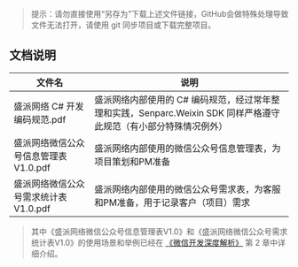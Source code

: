 
> 提示：请勿直接使用“另存为”下载上述文件链接，GitHub会做特殊处理导致文件无法打开，请使用 git 同步项目或下载完整项目。

## 文档说明

|文件名     | 说明
|----------|-------------
|盛派网络 C# 开发编码规范.pdf  | 盛派网络内部使用的 C# 编码规范，经过常年整理和实践，Senparc.Weixin SDK 同样严格遵守此规范（有小部分特殊情况例外）
|盛派网络微信公众号信息管理表V1.0.pdf | 盛派网络内部使用的微信公众号信息管理表，为项目策划和PM准备
|盛派网络微信公众号需求统计表V1.0.pdf | 盛派网络内部使用的微信公众号需求表，为客服和PM准备，用于记录客户（项目）需求

> 其中《盛派网络微信公众号信息管理表V1.0》和《盛派网络微信公众号需求统计表V1.0》的使用场景和举例已经在 
[《微信开发深度解析》](https://book.weixin.senparc.com/book/link?code=github-authorityfile) 第 2 章中详细介绍。

